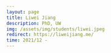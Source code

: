 ```yaml
---
layout: page
title: Liwei Jiang
description: PhD, UW
img: /assets/img/students/liwei.jpeg
redirect: https://liweijiang.me/
time: 2021/12 -
---
```


